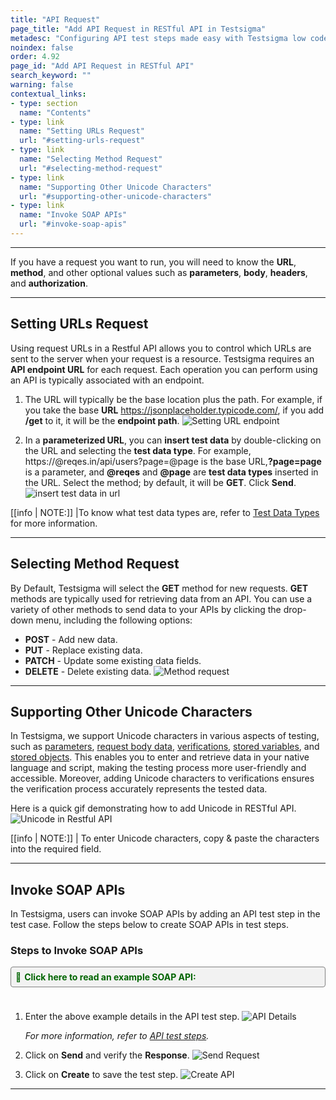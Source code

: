 ```yaml
---
title: "API Request"
page_title: "Add API Request in RESTful API in Testsigma"
metadesc: "Configuring API test steps made easy with Testsigma low code automation tool | Learn how to add API test steps to your Test Cases in Testsigma"
noindex: false
order: 4.92
page_id: "Add API Request in RESTful API"
search_keyword: ""
warning: false
contextual_links:
- type: section
  name: "Contents" 
- type: link
  name: "Setting URLs Request"
  url: "#setting-urls-request"
- type: link
  name: "Selecting Method Request"
  url: "#selecting-method-request"
- type: link
  name: "Supporting Other Unicode Characters"
  url: "#supporting-other-unicode-characters"
- type: link
  name: "Invoke SOAP APIs"
  url: "#invoke-soap-apis"
---
```


---

If you have a request you want to run, you will need to know the **URL**, **method**, and other optional values such as **parameters**, **body**, **headers**, and **authorization**.

---

## **Setting URLs Request**

Using request URLs in a Restful API allows you to control which URLs are sent to the server when your request is a resource. Testsigma requires an **API endpoint URL** for each request. Each operation you can perform using an API is typically associated with an endpoint.

1. The URL will typically be the base location plus the path. For example, if you take the base **URL**  https://jsonplaceholder.typicode.com/, if you add **/get** to it, it will be the **endpoint path**. ![Setting URL endpoint](https://s3.amazonaws.com/static-docs.testsigma.com/new_images/projects/overview/settingurls_restapi.png)

2. In a **parameterized URL**, you can **insert test data** by double-clicking on the URL and selecting the **test data type**. For example, https://@reqes.in/api/users?page=@page is the base URL,**?page=page** is a parameter, and **@reqes** and **@page** are **test data types** inserted in the URL. Select the method; by default, it will be **GET**. Click **Send**. ![insert test data in url](https://s3.amazonaws.com/static-docs.testsigma.com/new_images/projects/overview/settingurl_testdata_restapi.gif)

[[info | NOTE:]]
|To know what test data types are, refer to [Test Data Types](https://website.testsigma.com/docs/test-data/types/overview/) for more information.

---

## **Selecting Method Request**

By Default, Testsigma will select the **GET** method for new requests. **GET** methods are typically used for retrieving data from an API. You can use a variety of other methods to send data to your APIs by clicking the drop-down menu, including the following options:<br>
- **POST** - Add new data.<br>
- **PUT** - Replace existing data.<br>
- **PATCH** - Update some existing data fields.<br>
- **DELETE** - Delete existing data. ![Method request](https://s3.amazonaws.com/static-docs.testsigma.com/new_images/projects/overview/selectingmethods_restapi.png)
 
---

## **Supporting Other Unicode Characters**

In Testsigma, we support Unicode characters in various aspects of testing, such as [parameters](https://testsigma.com/docs/test-cases/create-steps-restapi/adding-parameters/), [request body data](https://testsigma.com/docs/test-cases/create-steps-restapi/add-body-data/), [verifications](https://testsigma.com/docs/test-cases/create-steps-restapi/verifications-request/), [stored variables](https://testsigma.com/docs/test-cases/create-steps-restapi/store-variables/), and [stored objects](https://testsigma.com/docs/test-cases/create-steps-restapi/stored-objects/). This enables you to enter and retrieve data in your native language and script, making the testing process more user-friendly and accessible. Moreover, adding Unicode characters to verifications ensures the verification process accurately represents the tested data.

Here is a quick gif demonstrating how to add Unicode in RESTful API.
![Unicode in Restful API](https://s3.amazonaws.com/static-docs.testsigma.com/new_images/projects/overview/Unicode.gif)

[[info | NOTE:]]
| To enter Unicode characters, copy & paste the characters into the required field.

---

## **Invoke SOAP APIs**

In Testsigma, users can invoke SOAP APIs by adding an API test step in the test case. Follow the steps below to create SOAP APIs in test steps.

### **Steps to Invoke SOAP APIs**

<details style="border: 1px solid gray; border-radius: 4px; padding: 0.5em; margin: 0.5em 0; background-color: #f2f2f2;">
  <summary style="color: darkgreen; font-weight: bold; list-style: none; font-size: 1em; cursor: pointer;" onclick="if(this.parentNode.open) this.parentNode.style.border='1px solid gray'; else this.parentNode.style.border='none';">
    <span style="margin-right: 5px;">📘</span>Click here to read an example SOAP API:
  </summary><br>
  Let's retrieve a list of countries using SOAP API.
  <br><br>
    🔍  <b>Request Configuration:</b><br>
  <ul style="font-size: .8em;">
    <li><b>Type:</b> POST</li>
    <li><b>Endpoint:</b> http://webservices.oorsprong.org/websamples.countryinfo/CountryInfoService.wso</li>
  </ul>
  
  <br>
   📝  <b>Request Body (XML):</b><br>
  <div style="position: relative;">
    <pre style="white-space: pre-wrap; font-size: .8em;"><code id="xmlCode">&lt;?xml version="1.0" encoding="utf-8"?&gt;
&lt;soap12:Envelope xmlns:soap12="http://www.w3.org/2003/05/soap-envelope"&gt;
  &lt;soap12:Body&gt;
    &lt;ListOfCountryNamesByName xmlns="http://www.oorsprong.org/websamples.countryinfo"&gt;
    &lt;/ListOfCountryNamesByName&gt;
  &lt;/soap12:Body&gt;
&lt;/soap12:Envelope&gt;</code></pre>
  </div>

  <br>
   🔑  <b>Headers:</b><br>
  <ul style="font-size: .8em;">
    <li><b>Key:</b> content-type</li>
    <li><b>Value:</b> text/xml; charset=utf-8</li>
  </ul>
</details>

<script>
function copyToClipboard(elementId) {
  var copyText = document.getElementById(elementId);
  var selection = window.getSelection();
  var range = document.createRange();
  range.selectNodeContents(copyText);
  selection.removeAllRanges();
  selection.addRange(range);
  document.execCommand('copy');
  selection.removeAllRanges();
  alert('XML code copied to clipboard!');
}
</script>


<br>

1. Enter the above example details in the API test step. 
![API Details](https://s3.amazonaws.com/static-docs.testsigma.com/new_images/projects/applications/sapidetails.png)

   *For more information, refer to [API test steps](https://testsigma.com/docs/test-cases/step-types/rest-api/).*

1. Click on **Send** and verify the **Response**. 
![Send Request](https://s3.amazonaws.com/static-docs.testsigma.com/new_images/projects/applications/sapisend.png)


3. Click on **Create** to save the test step. 
![Create API](https://s3.amazonaws.com/static-docs.testsigma.com/new_images/projects/applications/sapicreate.png)


---